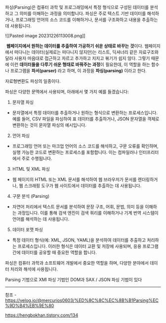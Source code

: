 파싱(Parsing)은 컴퓨터 과학 및 프로그래밍에서 특정 형식으로 구성된 데이터를 분석하고 그 의미를 이해하는 과정을 의미합니다. 파싱은 주로 텍스트 기반 데이터를 해석하거나, 프로그래밍 언어의 소스 코드를 이해하거나, 문서를 구조화하고 내용을 추출하는 데 사용됩니다.


![[Pasted image 20231226113008.png]]

 **웹페이지에서 원하는 데이터를 추출하여 가공하기 쉬운 상태로 바꾸는** **것**이다.
웹페이지에서 떠다니는 데이터(실제로는 떠다니지 않지만)는 리스트, 딕셔너리 같은 자료구조와 달라 사용자 마음대로 접근하고 자르고 추가하고 지지고 볶기가 쉽지 않다. 그렇기 때문에 이런 **데이터들을 다루기 쉬운 형태로 바꿔주는 과정**이 필요한데, 이 역할을 하는 함수나 프로그램을 **파서(parser)** 라고 하며, 이 과정을 **파싱(parsing)** 이라고 한다.

자료형변환도 파싱의 일종이다.


파싱은 다양한 문맥에서 사용되며, 아래에서 몇 가지 예를 들겠습니다:

1. 문자열 파싱

- 문자열에서 특정 데이터를 추출하거나 원하는 형식으로 변환하는 프로세스입니다. 예를 들어, CSV 파일을 파싱하여 표 데이터를 추출하거나, JSON 문자열을 객체로 변환하는 것이 문자열 파싱의 예시입니다.

2. 언어 파싱

- 프로그래밍 언어 또는 마크업 언어의 소스 코드를 해석하고, 구문 오류를 확인하며, 실행 가능한 코드로 변환하는 프로세스를 포함합니다. 이는 컴파일러나 인터프리터에서 주로 수행됩니다.

3. HTML 및 XML 파싱

- 웹 페이지의 HTML 또는 XML 문서를 해석하여 웹 브라우저가 문서를 렌더링하거나, 웹 스크래핑 도구가 웹 사이트에서 데이터를 추출하는 데 사용됩니다.

4. 구문 분석 (Parsing)

- 자연어 처리에서 텍스트 문서를 분석하여 문장 구조, 어휘, 문법, 의미 등을 이해하는 과정입니다. 이를 통해 검색 엔진이 검색 쿼리를 이해하거나 기계 번역 시스템이 언어를 해석하는 데 사용됩니다.

5. 데이터 포맷 파싱

- 특정 데이터 형식(예: XML, JSON, YAML)을 분석하여 데이터를 추출하고 처리하는 프로세스입니다. 이러한 형식은 데이터 교환 및 저장에 사용되며, 응용 프로그램 간에 데이터를 공유할 때 중요한 역할을 합니다.

파싱은 컴퓨터 과학과 소프트웨어 개발에서 중요한 역할을 하며, 다양한 분야에서 데이터 처리와 해석에 사용됩니다.


Parsing 기법으로 XMl 파싱 기법인 DOM과 SAX / JSON 파싱 기법이 있다





---
참조 - https://velog.io/@mercurios0603/%ED%8C%8C%EC%8B%B1Parsing%EC%9D%B4%EB%9E%80

https://hengbokhan.tistory.com/134